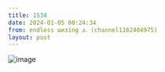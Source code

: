 ```yaml
---
title: 1534
date: 2024-01-05 00:24:34
from: endless шизing ⍼ (channel1162404975)
layout: post
---
```


![image](photos/photo_215@05-01-2024_00-24-34.jpg)



